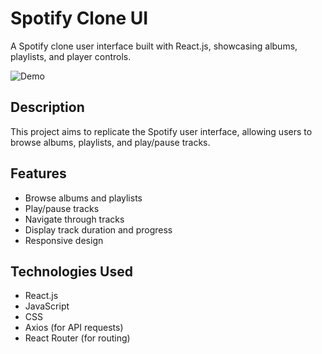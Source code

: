 # Spotify Clone UI

A Spotify clone user interface built with React.js, showcasing albums, playlists, and player controls.

![Demo](demo.gif)

## Description

This project aims to replicate the Spotify user interface, allowing users to browse albums, playlists, and play/pause tracks.

## Features

- Browse albums and playlists
- Play/pause tracks
- Navigate through tracks
- Display track duration and progress
- Responsive design


## Technologies Used

- React.js
- JavaScript
- CSS
- Axios (for API requests)
- React Router (for routing)


